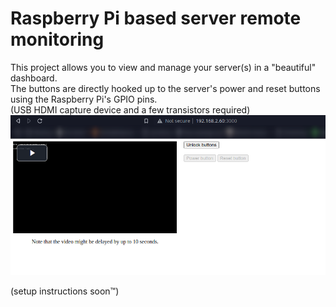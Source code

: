 # Raspberry Pi based server remote monitoring
This project allows you to view and manage your server(s) in a "beautiful" dashboard. \
The buttons are directly hooked up to the server's power and reset buttons using the Raspberry Pi's GPIO pins. \
(USB HDMI capture device and a few transistors required) \
![](assets/dashboard.png)

(setup instructions soon™)